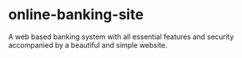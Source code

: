 # online-banking-site
 A web based banking system with all essential features and security accompanied by a beautiful and simple website.
